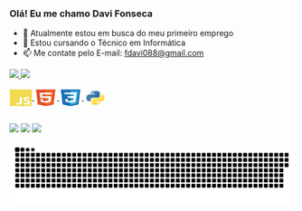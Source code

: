 ### Olá! Eu me chamo Davi Fonseca

- 🔭 Atualmente estou em busca do meu primeiro emprego
- 🌱 Estou cursando o Técnico em Informática
- 📫 Me contate pelo E-mail: fdavi088@gmail.com
<div>
  <a href="https://github.com/Davi1610">
  <img height=160em aling:"center" src="https://github-readme-stats.vercel.app/api?username=Davi1610&show_icons=true&theme=blue&include_all_commits=true&count_private=true"/>
  <img height=160em aling:"center" src="https://github-readme-stats.vercel.app/api/top-langs/?username=Davi1610&layout=compact&langs_count=7&theme=dark"/>
</div>
<div style="display: inline_block"><br>
  <img align="center" alt="Davi-Js" height="30" width="40" src="https://raw.githubusercontent.com/devicons/devicon/master/icons/javascript/javascript-plain.svg">
  <img align="center" alt="Davi-HTML" height="30" width="40" src="https://raw.githubusercontent.com/devicons/devicon/master/icons/html5/html5-original.svg">
  <img align="center" alt="Davi-CSS" height="30" width="40" src="https://raw.githubusercontent.com/devicons/devicon/master/icons/css3/css3-original.svg">
  <img align="center" alt="Davi-Python" height="30" width="40" src="https://raw.githubusercontent.com/devicons/devicon/master/icons/python/python-original.svg">
 
</div>
  
##
  
<div> 
 <a href="https://www.linkedin.com/in/davi-fonseca-890b541b3/" target="_blank"><img src=https://img.shields.io/badge/LinkedIn-0077B5?style=for-the-badge&logo=linkedin&logoColor=white
 target="_blank"></a>
  <a href="https://www.instagram.com/davi_fonsecaa_/?hl=pt-br" target="_blank"><img src="https://img.shields.io/badge/-Instagram-%23E4405F?style=for-the-badge&logo=instagram&logoColor=white" target="_blank"></a>
  <a href = "mailto:fdavi088@gmail.com"><img src="https://img.shields.io/badge/-Gmail-%23333?style=for-the-badge&logo=gmail&logoColor=white" target="_blank"></a>
  
  ![Snake animation](https://github.com/Davi1610/Davi1610/blob/output/github-contribution-grid-snake.svg)
</div>
